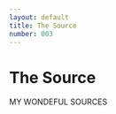 ```yaml
---
layout: default
title: The Source
number: 003
---
```


# The Source

MY WONDEFUL SOURCES
<!-- <iframe width="420" height="315" src="https://www.youtube.com/watch?v=EmSrQCDsMv4&t=1282s&ab_channel=BillRaymond" frameborder="0" ></iframe> -->






